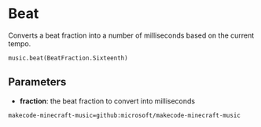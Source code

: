 # Beat

Converts a beat fraction into a number of milliseconds based on the current tempo.

```sig
music.beat(BeatFraction.Sixteenth)
```

## Parameters


* **fraction**: the beat fraction to convert into milliseconds


```package
makecode-minecraft-music=github:microsoft/makecode-minecraft-music
```